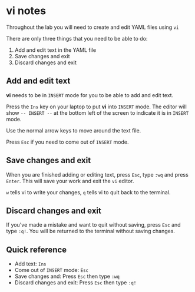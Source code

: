 # vi notes

Throughout the lab you will need to create and edit YAML files using `vi`

There are only three things that you need to be able to do:

1. Add and edit text in the YAML file
2. Save changes and exit
3. Discard changes and exit

## Add and edit text

**vi** needs to be in `INSERT` mode for you to be able to add and edit text.

Press the `Ins` key on your laptop to put **vi** into `INSERT` mode. The editor will show `-- INSERT --` at the bottom left of the screen to indicate it is in `INSERT` mode.

Use the normal arrow keys to move around the text file.

Press `Esc` if you need to come out of `INSERT` mode.

## Save changes and exit

When you are finished adding or editing text, press `Esc`, type `:wq` and press `Enter`. This will save your work and exit the `vi` editor.

`w` tells vi to write your changes, `q` tells vi to quit back to the terminal.

## Discard changes and exit

If you've made a mistake and want to quit without saving, press `Esc` and type `:q!`. You will be returned to the terminal without saving changes.

## Quick reference

- Add text: `Ins`
- Come out of `INSERT` mode: `Esc`
- Save changes and: Press `Esc` then type `:wq`
- Discard changes and exit: Press `Esc` then type `:q!`

